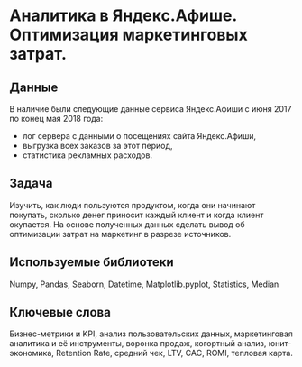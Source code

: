 # Аналитика в Яндекс.Афише. Оптимизация маркетинговых затрат.

## Данные
В наличие были следующие данные сервиса Яндекс.Афиши с июня 2017 по конец мая 2018 года:
- лог сервера с данными о посещениях сайта Яндекс.Афиши,
- выгрузка всех заказов за этот период,
- статистика рекламных расходов.

## Задача
Изучить, как люди пользуются продуктом, когда они начинают покупать, сколько денег приносит каждый клиент и когда клиент окупается. На основе полученных данных сделать вывод об оптимизации затрат на маркетинг в разрезе источников.

## Используемые библиотеки
Numpy, Pandas, Seaborn, Datetime, Matplotlib.pyplot, Statistics, Median

## Ключевые слова
Бизнес-метрики и KPI, анализ пользовательских данных, маркетинговая аналитика и её инструменты, воронка продаж, когортный анализ, юнит-экономика, Retention Rate, средний чек, LTV, CAC, ROMI, тепловая карта.
